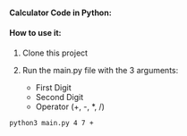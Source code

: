 #### Calculator Code in Python:

#### How to use it:

1. Clone this project

2. Run the main.py file with the 3 arguments:

	- First Digit
	- Second Digit
	- Operator (+, -, *, /)

```
python3 main.py 4 7 +

```

